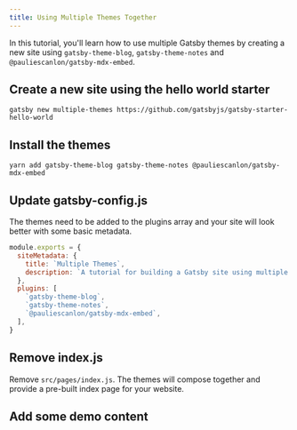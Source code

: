 ```yaml
---
title: Using Multiple Themes Together
---
```


In this tutorial, you'll learn how to use multiple Gatsby themes by creating a new site using `gatsby-theme-blog`, `gatsby-theme-notes` and `@pauliescanlon/gatsby-mdx-embed`.

## Create a new site using the hello world starter

```shell
gatsby new multiple-themes https://github.com/gatsbyjs/gatsby-starter-hello-world
```

## Install the themes

```shell
yarn add gatsby-theme-blog gatsby-theme-notes @pauliescanlon/gatsby-mdx-embed
```

## Update gatsby-config.js

The themes need to be added to the plugins array and your site will look better with some basic metadata.

```javascript:title=gatsby-config.js
module.exports = {
  siteMetadata: {
    title: `Multiple Themes`,
    description: `A tutorial for building a Gatsby site using multiple themes`,
  },
  plugins: [
    `gatsby-theme-blog`,
    `gatsby-theme-notes`,
    `@pauliescanlon/gatsby-mdx-embed`,
  ],
}
```

## Remove index.js

Remove `src/pages/index.js`. The themes will compose together and provide a pre-built index page for your website.

## Add some demo content
